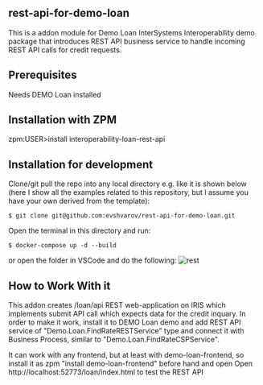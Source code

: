 ## rest-api-for-demo-loan
 This is a addon module for Demo Loan InterSystems Interoperability demo package that introduces REST API business service to handle incoming REST API calls for credit requests.

## Prerequisites
Needs DEMO Loan installed

## Installation with ZPM

zpm:USER>install interoperability-loan-rest-api

## Installation for development

Clone/git pull the repo into any local directory e.g. like it is shown below (here I show all the examples related to this repository, but I assume you have your own derived from the template):

```
$ git clone git@github.com:evshvarov/rest-api-for-demo-loan.git
```

Open the terminal in this directory and run:

```
$ docker-compose up -d --build
```

or open the folder in VSCode and do the following:
![rest](https://user-images.githubusercontent.com/2781759/78183327-63569800-7470-11ea-8561-c3b547ce9001.gif)


## How to Work With it

This addon creates /loan/api REST web-application on IRIS which implements submit API call which expects data for the credit inquary.
In order to make it work, install it to DEMO Loan demo and add REST API service of 
"Demo.Loan.FindRateRESTService" type and connect it with Business Process, similar to "Demo.Loan.FindRateCSPService".

It can work with any frontend, but at least with demo-loan-frontend, so install it as
zpm "install demo-loan-frontend" before hand and open
Open http://localhost:52773/loan/index.html to test the REST API


